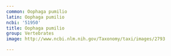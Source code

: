 ```yaml
---
common: Oophaga pumilio
latin: Oophaga pumilio
ncbi: '51950'
title: Oophaga pumilio
group: Vertebrates
image: http://www.ncbi.nlm.nih.gov/Taxonomy/taxi/images/2793

---
```

